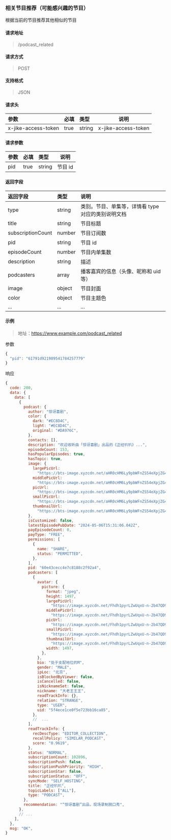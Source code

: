### 相关节目推荐（可能感兴趣的节目）

根据当前的节目推荐其他相似的节目

#### 请求地址

> /podcast_related

#### 请求方式

> POST

#### 支持格式

> JSON

#### 请求头

| 参数                | 必填 | 类型   | 说明                |
| :------------------ | :--- | :----- | ------------------- |
| x-jike-access-token | true | string | x-jike-access-token |

#### 请求参数

| 参数 | 必填 | 类型   | 说明    |
| :--- | :--- | :----- | ------- |
| pid  | true | string | 节目 id |

#### 返回字段

| 返回字段          | 类型   | 说明                                               |
| :---------------- | :----- | :------------------------------------------------- |
| type              | string | 类别。节目、单集等，详情看 type 对应的类别说明文档 |
| title             | string | 节目标题                                           |
| subscriptionCount | number | 节目订阅数                                         |
| pid               | string | 节目 id                                            |
| episodeCount      | number | 节目内单集数                                       |
| description       | string | 描述                                               |
| podcasters        | array  | 播客嘉宾的信息（头像、昵称和 uid 等）              |
| image             | object | 节目封面                                           |
| color             | object | 节目主题色                                         |
| ...               | ...    | ...                                                |


#### 示例

> 地址：https://www.example.com/podcast_related

参数

```javascript
{
  "pid": "61791d921989541784257779"
}
```

响应

```javascript
{
  code: 200,
  data: {
    data: [
      {
        podcast: {
          author: "惊讶喜剧",
          color: {
            dark: "#EC8D4C",
            light: "#EC8D4C",
            original: "#DA976C",
          },
          contacts: [],
          description: "欢迎收听由「惊讶喜剧」出品的《正经叭叭》...",
          episodeCount: 153,
          hasPopularEpisodes: true,
          hasTopic: true,
          image: {
            largePicUrl:
              "https://bts-image.xyzcdn.net/aHR0cHM6Ly9pbWFnZS54eXpjZG4ubmV0L0ZySkpTV2RwclpHMElqX2Zqd3JaTUNCVFJ2aEU=@large",
            middlePicUrl:
              "https://bts-image.xyzcdn.net/aHR0cHM6Ly9pbWFnZS54eXpjZG4ubmV0L0ZySkpTV2RwclpHMElqX2Zqd3JaTUNCVFJ2aEU=@middle",
            picUrl:
              "https://bts-image.xyzcdn.net/aHR0cHM6Ly9pbWFnZS54eXpjZG4ubmV0L0ZySkpTV2RwclpHMElqX2Zqd3JaTUNCVFJ2aEU=",
            smallPicUrl:
              "https://bts-image.xyzcdn.net/aHR0cHM6Ly9pbWFnZS54eXpjZG4ubmV0L0ZySkpTV2RwclpHMElqX2Zqd3JaTUNCVFJ2aEU=@small",
            thumbnailUrl:
              "https://bts-image.xyzcdn.net/aHR0cHM6Ly9pbWFnZS54eXpjZG4ubmV0L0ZySkpTV2RwclpHMElqX2Zqd3JaTUNCVFJ2aEU=@thumbnail",
          },
          isCustomized: false,
          latestEpisodePubDate: "2024-05-06T15:31:06.042Z",
          payEpisodeCount: 0,
          payType: "FREE",
          permissions: [
            {
              name: "SHARE",
              status: "PERMITTED",
            },
          ],
          pid: "60e43cecc4e7c8188c2f92a4",
          podcasters: [
            {
              avatar: {
                picture: {
                  format: "jpeg",
                  height: 1497,
                  largePicUrl:
                    "https://image.xyzcdn.net/Fhdh1pyrLZwUqxU-n-2b47QD9MqV.jpg@large",
                  middlePicUrl:
                    "https://image.xyzcdn.net/Fhdh1pyrLZwUqxU-n-2b47QD9MqV.jpg@middle",
                  picUrl:
                    "https://image.xyzcdn.net/Fhdh1pyrLZwUqxU-n-2b47QD9MqV.jpg",
                  smallPicUrl:
                    "https://image.xyzcdn.net/Fhdh1pyrLZwUqxU-n-2b47QD9MqV.jpg@small",
                  thumbnailUrl:
                    "https://image.xyzcdn.net/Fhdh1pyrLZwUqxU-n-2b47QD9MqV.jpg@thumbnail",
                  width: 1497,
                },
              },
              bio: "处于支配地位的M",
              gender: "MALE",
              ipLoc: "北京",
              isBlockedByViewer: false,
              isCancelled: false,
              isNicknameSet: false,
              nickname: "大老王王王",
              readTrackInfo: {},
              relation: "STRANGE",
              type: "USER",
              uid: "5f4ece1ce0f5e723bb16ca85",
            },
            //  ...
          ],
          readTrackInfo: {
            recDescType: "EDITOR_COLLECTION",
            recallPolicy: "SIMILAR_PODCAST",
            score: "0.9619",
          },
          status: "NORMAL",
          subscriptionCount: 102896,
          subscriptionPush: false,
          subscriptionPushPriority: "HIGH",
          subscriptionStar: false,
          subscriptionStatus: "OFF",
          syncMode: "SELF_HOSTING",
          title: "正经叭叭",
          topicLabels: ["ALL"],
          type: "PODCAST",
        },
        recommendation: "“惊讶喜剧”出品，现场录制脱口秀",
      },
      // ...
    ],
  },
  msg: "OK",
}
```